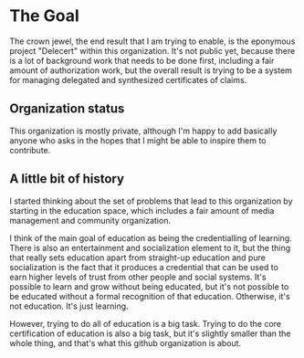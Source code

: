 # The Goal

The crown jewel, the end result that I am trying to enable, is the eponymous project "Delecert" within this organization. It's not public yet, because there is a lot of background work that needs to be done first, including a fair amount of authorization work, but the overall result is trying to be a system for managing delegated and synthesized certificates of claims.

## Organization status

This organization is mostly private, although I'm happy to add basically anyone who asks in the hopes that I might be able to inspire them to contribute.

## A little bit of history

I started thinking about the set of problems that lead to this organization by starting in the education space, which includes a fair amount of media management and community organization.

I think of the main goal of education as being the credentialling of learning. There is also an entertainment and socialization element to it, but the thing that really sets education apart from straight-up education and pure socialization is the fact that it produces a credential that can be used to earn higher levels of trust from other people and social systems. It's possible to learn and grow without being educated, but it's not possible to be educated without a formal recognition of that education. Otherwise, it's not education. It's just learning.

However, trying to do all of education is a big task. Trying to do the core certification of education is also a big task, but it's slightly smaller than the whole thing, and that's what this github organization is about.
